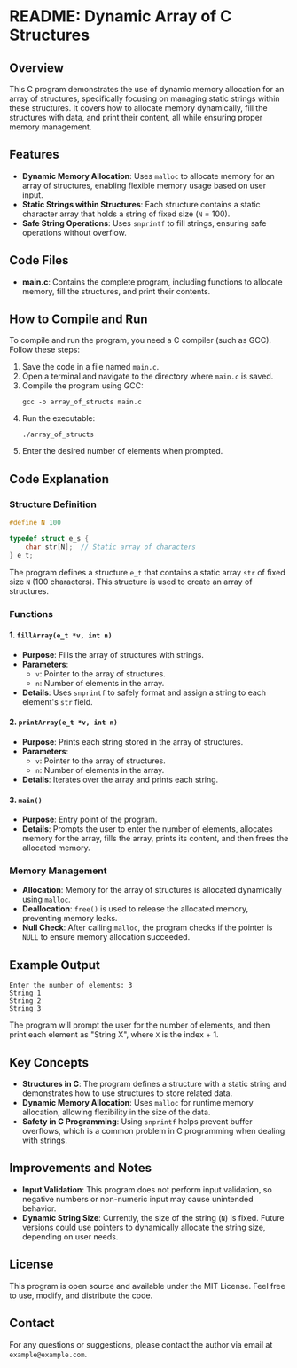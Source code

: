 # README: Dynamic Array of C Structures

## Overview
This C program demonstrates the use of dynamic memory allocation for an array of structures, specifically focusing on managing static strings within these structures. It covers how to allocate memory dynamically, fill the structures with data, and print their content, all while ensuring proper memory management.

## Features
- **Dynamic Memory Allocation**: Uses `malloc` to allocate memory for an array of structures, enabling flexible memory usage based on user input.
- **Static Strings within Structures**: Each structure contains a static character array that holds a string of fixed size (`N` = 100).
- **Safe String Operations**: Uses `snprintf` to fill strings, ensuring safe operations without overflow.

## Code Files
- **main.c**: Contains the complete program, including functions to allocate memory, fill the structures, and print their contents.

## How to Compile and Run
To compile and run the program, you need a C compiler (such as GCC). Follow these steps:

1. Save the code in a file named `main.c`.
2. Open a terminal and navigate to the directory where `main.c` is saved.
3. Compile the program using GCC:
   ```
   gcc -o array_of_structs main.c
   ```
4. Run the executable:
   ```
   ./array_of_structs
   ```
5. Enter the desired number of elements when prompted.

## Code Explanation
### Structure Definition
```c
#define N 100

typedef struct e_s {
    char str[N];  // Static array of characters
} e_t;
```
The program defines a structure `e_t` that contains a static array `str` of fixed size `N` (100 characters). This structure is used to create an array of structures.

### Functions
#### 1. `fillArray(e_t *v, int n)`
- **Purpose**: Fills the array of structures with strings.
- **Parameters**:
  - `v`: Pointer to the array of structures.
  - `n`: Number of elements in the array.
- **Details**: Uses `snprintf` to safely format and assign a string to each element's `str` field.

#### 2. `printArray(e_t *v, int n)`
- **Purpose**: Prints each string stored in the array of structures.
- **Parameters**:
  - `v`: Pointer to the array of structures.
  - `n`: Number of elements in the array.
- **Details**: Iterates over the array and prints each string.

#### 3. `main()`
- **Purpose**: Entry point of the program.
- **Details**: Prompts the user to enter the number of elements, allocates memory for the array, fills the array, prints its content, and then frees the allocated memory.

### Memory Management
- **Allocation**: Memory for the array of structures is allocated dynamically using `malloc`.
- **Deallocation**: `free()` is used to release the allocated memory, preventing memory leaks.
- **Null Check**: After calling `malloc`, the program checks if the pointer is `NULL` to ensure memory allocation succeeded.

## Example Output
```
Enter the number of elements: 3
String 1
String 2
String 3
```
The program will prompt the user for the number of elements, and then print each element as "String X", where `X` is the index + 1.

## Key Concepts
- **Structures in C**: The program defines a structure with a static string and demonstrates how to use structures to store related data.
- **Dynamic Memory Allocation**: Uses `malloc` for runtime memory allocation, allowing flexibility in the size of the data.
- **Safety in C Programming**: Using `snprintf` helps prevent buffer overflows, which is a common problem in C programming when dealing with strings.

## Improvements and Notes
- **Input Validation**: This program does not perform input validation, so negative numbers or non-numeric input may cause unintended behavior.
- **Dynamic String Size**: Currently, the size of the string (`N`) is fixed. Future versions could use pointers to dynamically allocate the string size, depending on user needs.

## License
This program is open source and available under the MIT License. Feel free to use, modify, and distribute the code.

## Contact
For any questions or suggestions, please contact the author via email at `example@example.com`.

